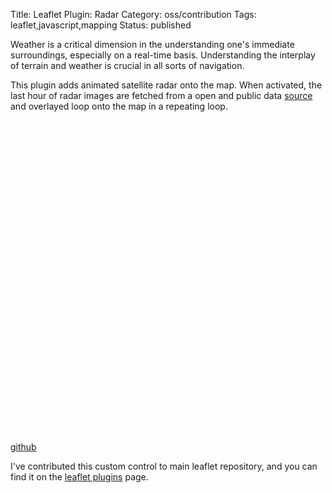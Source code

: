 Title: Leaflet Plugin: Radar
Category: oss/contribution
Tags: leaflet,javascript,mapping
Status: published

Weather is a critical dimension in the understanding one's immediate surroundings, especially on a real-time basis. Understanding the interplay of terrain and weather is crucial in all sorts of navigation. 

This plugin adds animated satellite radar onto the map. When activated, the last hour of radar images are fetched from a open and public data [source](https://mesonet.agron.iastate.edu) and overlayed loop onto the map in a repeating loop. 

<div style="height: 500px" id="radar-map"></div>

[github](https://github.com/rwev/leaflet-radar)

I've contributed this custom control to main leaflet repository, and you can find it on the [leaflet plugins](https://www.leafletjs.com/plugins.html) page.

<script>

async function makeMaps() {

        loadStylesheet("/assets/javascript/dependencies/leaflet.css");
        loadStylesheet("/assets/javascript/dependencies/leaflet-radar.css");

        await loadScriptPromise("/assets/javascript/dependencies/leaflet.js");
        await loadScriptPromise("/assets/javascript/dependencies/leaflet-radar.js");

        const VIEW = [43.37, -116.12];
        const ZOOM = 6;

        let radarMap = L.map("radar-map").setView(VIEW, ZOOM);
        
        const osmBaseLayerF = () => L.tileLayer("https://tile-{s}.openstreetmap.fr/hot/{z}/{x}/{y}.png", {});

        osmBaseLayerF().addTo(radarMap);
        
        L.control.radar({}).addTo(radarMap);
        
}
 makeMaps();


</script>


